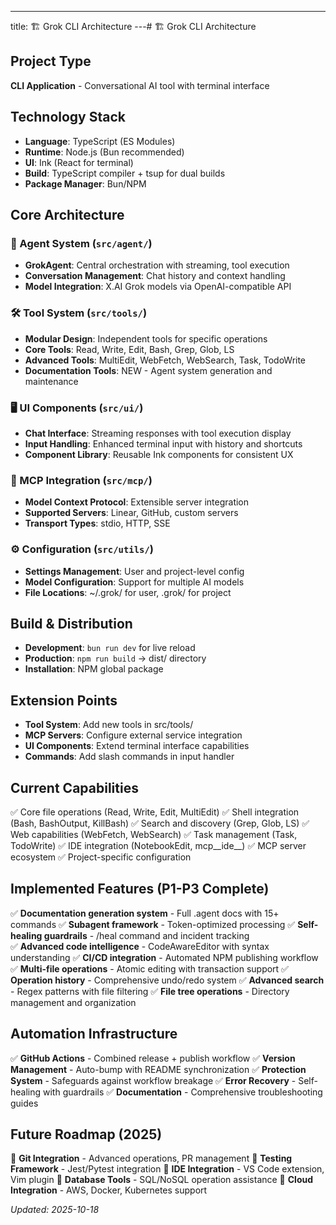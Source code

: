 ---
title: 🏗️ Grok CLI Architecture
---# 🏗️ Grok CLI Architecture

## Project Type
**CLI Application** - Conversational AI tool with terminal interface

## Technology Stack
- **Language**: TypeScript (ES Modules)
- **Runtime**: Node.js (Bun recommended)
- **UI**: Ink (React for terminal)
- **Build**: TypeScript compiler + tsup for dual builds
- **Package Manager**: Bun/NPM

## Core Architecture

### 🧠 Agent System (`src/agent/`)
- **GrokAgent**: Central orchestration with streaming, tool execution
- **Conversation Management**: Chat history and context handling
- **Model Integration**: X.AI Grok models via OpenAI-compatible API

### 🛠️ Tool System (`src/tools/`)
- **Modular Design**: Independent tools for specific operations
- **Core Tools**: Read, Write, Edit, Bash, Grep, Glob, LS
- **Advanced Tools**: MultiEdit, WebFetch, WebSearch, Task, TodoWrite
- **Documentation Tools**: NEW - Agent system generation and maintenance

### 🖥️ UI Components (`src/ui/`)
- **Chat Interface**: Streaming responses with tool execution display
- **Input Handling**: Enhanced terminal input with history and shortcuts
- **Component Library**: Reusable Ink components for consistent UX

### 🔌 MCP Integration (`src/mcp/`)
- **Model Context Protocol**: Extensible server integration
- **Supported Servers**: Linear, GitHub, custom servers
- **Transport Types**: stdio, HTTP, SSE

### ⚙️ Configuration (`src/utils/`)
- **Settings Management**: User and project-level config
- **Model Configuration**: Support for multiple AI models
- **File Locations**: ~/.grok/ for user, .grok/ for project

## Build & Distribution
- **Development**: `bun run dev` for live reload
- **Production**: `npm run build` → dist/ directory
- **Installation**: NPM global package

## Extension Points
- **Tool System**: Add new tools in src/tools/
- **MCP Servers**: Configure external service integration
- **UI Components**: Extend terminal interface capabilities
- **Commands**: Add slash commands in input handler

## Current Capabilities
✅ Core file operations (Read, Write, Edit, MultiEdit)
✅ Shell integration (Bash, BashOutput, KillBash)
✅ Search and discovery (Grep, Glob, LS)
✅ Web capabilities (WebFetch, WebSearch)
✅ Task management (Task, TodoWrite)
✅ IDE integration (NotebookEdit, mcp__ide__)
✅ MCP server ecosystem
✅ Project-specific configuration

## Implemented Features (P1-P3 Complete)
✅ **Documentation generation system** - Full .agent docs with 15+ commands
✅ **Subagent framework** - Token-optimized processing
✅ **Self-healing guardrails** - /heal command and incident tracking  
✅ **Advanced code intelligence** - CodeAwareEditor with syntax understanding
✅ **CI/CD integration** - Automated NPM publishing workflow
✅ **Multi-file operations** - Atomic editing with transaction support
✅ **Operation history** - Comprehensive undo/redo system
✅ **Advanced search** - Regex patterns with file filtering
✅ **File tree operations** - Directory management and organization

## Automation Infrastructure
✅ **GitHub Actions** - Combined release + publish workflow
✅ **Version Management** - Auto-bump with README synchronization
✅ **Protection System** - Safeguards against workflow breakage
✅ **Error Recovery** - Self-healing with guardrails
✅ **Documentation** - Comprehensive troubleshooting guides

## Future Roadmap (2025)
🔲 **Git Integration** - Advanced operations, PR management
🔲 **Testing Framework** - Jest/Pytest integration
🔲 **IDE Integration** - VS Code extension, Vim plugin
🔲 **Database Tools** - SQL/NoSQL operation assistance
🔲 **Cloud Integration** - AWS, Docker, Kubernetes support

*Updated: 2025-10-18*